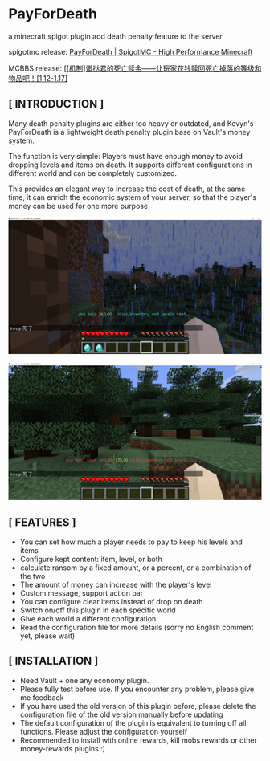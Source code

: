 # PayForDeath
 a minecraft spigot plugin add death penalty feature to the server

spigotmc release: [PayForDeath | SpigotMC - High Performance Minecraft](https://www.spigotmc.org/resources/payfordeath.94328/)

MCBBS release: [\[[机制\]蛋挞君的死亡赎金——让玩家花钱赎回死亡掉落的等级和物品吧！[1.12-1.17]](https://www.mcbbs.net/thread-1213517-1-1.html)

## **[ INTRODUCTION ]**

Many death penalty plugins are either too heavy or outdated, and Kevyn's PayForDeath is a lightweight death penalty plugin base on Vault's money system.

The function is very simple: Players must have enough money to avoid dropping levels and items on death. It supports different configurations in different world and can be completely customized.

This provides an elegant way to increase the cost of death, at the same time, it can enrich the economic system of your server, so that the player's money can be used for one more purpose.

![[IMG]](/screenshots/screenshot0.png)

![[IMG]](/screenshots/screenshot1.png)



## **[ FEATURES ]**

- You can set how much a player needs to pay to keep his levels and items
- Configure kept content: item, level, or both
- calculate ransom by a fixed amount, or a percent, or a combination of the two
- The amount of money can increase with the player's level
- Custom message, support action bar
- You can configure clear items instead of drop on death
- Switch on/off this plugin in each specific world
- Give each world a different configuration
- Read the configuration file for more details (sorry no English comment yet, please wait)

## **[ INSTALLATION ]**

- Need Vault + one any economy plugin.
- Please fully test before use. If you encounter any problem, please give me feedback
- If you have used the old version of this plugin before, please delete the configuration file of the old version manually before updating
- The default configuration of the plugin is equivalent to turning off all functions. Please adjust the configuration yourself
- Recommended to install with online rewards, kill mobs rewards or other money-rewards plugins :)
